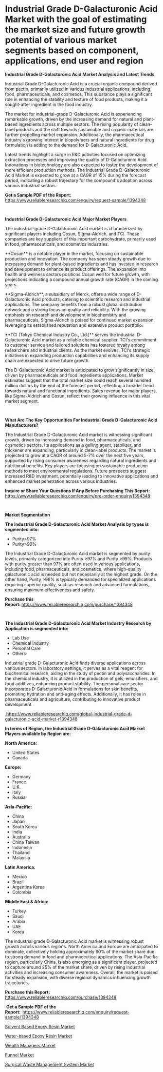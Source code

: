 <p><h1>Industrial Grade D-Galacturonic Acid Market with the goal of estimating the market size and future growth potential of various market segments based on component, applications, end user and region</h1></p><p><strong>Industrial Grade D-Galacturonic Acid Market Analysis and Latest Trends</strong></p>
<p><p>Industrial Grade D-Galacturonic Acid is a crucial organic compound derived from pectin, primarily utilized in various industrial applications, including food, pharmaceuticals, and cosmetics. This substance plays a significant role in enhancing the stability and texture of food products, making it a sought-after ingredient in the food industry. </p><p>The market for industrial-grade D-Galacturonic Acid is experiencing remarkable growth, driven by the increasing demand for natural and plant-based ingredients across multiple sectors. The rising popularity of clean-label products and the shift towards sustainable and organic materials are further propelling market expansion. Additionally, the pharmaceutical industry's growing interest in biopolymers and natural ingredients for drug formulation is adding to the demand for D-Galacturonic Acid. </p><p>Latest trends highlight a surge in R&D activities focused on optimizing extraction processes and improving the quality of D-Galacturonic Acid. Innovations in biotechnology are also expected to foster the development of more efficient production methods. The Industrial Grade D-Galacturonic Acid Market is expected to grow at a CAGR of 15% during the forecast period, indicating a robust trajectory for the compound's adoption across various industrial sectors.</p></p>
<p><strong>Get a Sample PDF of the Report:&nbsp;</strong> <a href="https://www.reliableresearchiq.com/enquiry/request-sample/1394348">https://www.reliableresearchiq.com/enquiry/request-sample/1394348</a></p>
<p>&nbsp;</p>
<p><strong>Industrial Grade D-Galacturonic Acid Major Market Players</strong></p>
<p><p>The industrial-grade D-Galacturonic Acid market is characterized by significant players including Cosun, Sigma-Aldrich, and TCI. These companies are key suppliers of this important carbohydrate, primarily used in food, pharmaceuticals, and cosmetics industries.</p><p>**Cosun** is a notable player in the market, focusing on sustainable production and innovation. The company has seen steady growth due to increasing demand for plant-based ingredients and has invested in research and development to enhance its product offerings. The expansion into health and wellness sectors positions Cosun well for future growth, with projections indicating a compound annual growth rate (CAGR) in the coming years.</p><p>**Sigma-Aldrich**, a subsidiary of Merck, offers a wide range of D-Galacturonic Acid products, catering to scientific research and industrial applications. The company benefits from a robust global distribution network and a strong focus on quality and reliability. With the growing emphasis on research and development in biochemistry and pharmaceuticals, Sigma-Aldrich is poised for continued market expansion, leveraging its established reputation and extensive product portfolio.</p><p>**TCI (Tokyo Chemical Industry Co., Ltd.)** serves the industrial D-Galacturonic Acid market as a reliable chemical supplier. TCI's commitment to customer service and tailored solutions has fostered loyalty among researchers and industrial clients. As the market evolves, TCI's strategic initiatives in expanding production capabilities and enhancing its supply chain are expected to drive future growth.</p><p>The D-Galacturonic Acid market is anticipated to grow significantly in size, driven by pharmaceuticals and food ingredients applications. Market estimates suggest that the total market size could reach several hundred million dollars by the end of the forecast period, reflecting a broader trend towards natural and functional ingredients. Sales revenue for major players, like Sigma-Aldrich and Cosun, reflect their growing influence in this vital market segment.</p></p>
<p>&nbsp;</p>
<p><strong>What Are The Key Opportunities For Industrial Grade D-Galacturonic Acid Manufacturers?</strong></p>
<p><p>The Industrial Grade D-Galacturonic Acid market is witnessing significant growth, driven by increasing demand in food, pharmaceuticals, and cosmetics sectors. Its applications as a gelling agent, stabilizer, and thickener are expanding, particularly in clean-label products. The market is projected to grow at a CAGR of around 5-7% over the next five years, supported by rising consumer awareness regarding natural ingredients and nutritional benefits. Key players are focusing on sustainable production methods to meet environmental regulations. Future prospects suggest increased R&D investment, potentially leading to innovative applications and enhanced market penetration across various industries.</p></p>
<p><strong>Inquire or Share Your Questions If Any Before Purchasing This Report:</strong> <a href="https://www.reliableresearchiq.com/enquiry/pre-order-enquiry/1394348">https://www.reliableresearchiq.com/enquiry/pre-order-enquiry/1394348</a></p>
<p>&nbsp;</p>
<p><strong>Market Segmentation</strong></p>
<p><strong>The Industrial Grade D-Galacturonic Acid Market Analysis by types is segmented into:</strong></p>
<p><ul><li>Purity>97%</li><li>Purity>99%</li></ul></p>
<p><p>The Industrial Grade D-Galacturonic Acid market is segmented by purity levels, primarily categorized into Purity >97% and Purity >99%. Products with purity greater than 97% are often used in various applications, including food, pharmaceuticals, and cosmetics, where high-quality galacturonic acid is needed but not necessarily at the highest grade. On the other hand, Purity >99% is typically demanded for specialized applications requiring superior quality, such as research and advanced formulations, ensuring maximum effectiveness and safety.</p></p>
<p><strong>Purchase this Report:&nbsp;</strong><a href="https://www.reliableresearchiq.com/purchase/1394348">https://www.reliableresearchiq.com/purchase/1394348</a></p>
<p>&nbsp;</p>
<p><strong>The Industrial Grade D-Galacturonic Acid Market Industry Research by Application is segmented into:</strong></p>
<p><ul><li>Lab Use</li><li>Chemical Industry</li><li>Personal Care</li><li>Others</li></ul></p>
<p><p>Industrial grade D-Galacturonic Acid finds diverse applications across various sectors. In laboratory settings, it serves as a vital reagent for biochemical research, aiding in the study of pectin and polysaccharides. In the chemical industry, it is utilized in the production of gels, emulsifiers, and food additives, enhancing product stability. The personal care sector incorporates D-Galacturonic Acid in formulations for skin benefits, promoting hydration and anti-aging effects. Additionally, it has roles in pharmaceuticals and agriculture, contributing to innovative product development.</p></p>
<p><a href="https://www.reliableresearchiq.com/global-industrial-grade-d-galacturonic-acid-market-r1394348">&nbsp;https://www.reliableresearchiq.com/global-industrial-grade-d-galacturonic-acid-market-r1394348</a></p>
<p><strong>In terms of Region, the Industrial Grade D-Galacturonic Acid Market Players available by Region are:</strong></p>
<p>
    <p> <strong> North America: </strong>
        <ul>
            <li>United States</li>
            <li>Canada</li>
        </ul>
        </p> 
    <p> <strong> Europe: </strong>
        <ul>
            <li>Germany</li>
            <li>France</li>
            <li>U.K.</li>
            <li>Italy</li>
            <li>Russia</li>
        </ul>
        </p> 
    <p> <strong> Asia-Pacific: </strong>
        <ul>
            <li>China</li>
            <li>Japan</li>
            <li>South Korea</li>
            <li>India</li>
            <li>Australia</li>
            <li>China Taiwan</li>
            <li>Indonesia</li>
            <li>Thailand</li>
            <li>Malaysia</li>
        </ul>
        </p> 
    <p> <strong> Latin America: </strong>
        <ul>
            <li>Mexico</li>
            <li>Brazil</li>
            <li>Argentina Korea</li>
            <li>Colombia</li>
        </ul>
        </p> 
    <p> <strong> Middle East & Africa: </strong>
        <ul>
            <li>Turkey</li>
            <li>Saudi</li>
            <li>Arabia</li>
            <li>UAE</li>
            <li>Korea</li>
        </ul>
    </p>
    </p>
<p><p>The industrial grade D-Galacturonic Acid market is witnessing robust growth across various regions. North America and Europe are anticipated to dominate, collectively holding approximately 60% of the market share due to strong demand in food and pharmaceutical applications. The Asia-Pacific region, particularly China, is also emerging as a significant player, projected to capture around 25% of the market share, driven by rising industrial activities and increasing consumer awareness. Overall, the market is poised for steady expansion, with diverse regional dynamics influencing growth trajectories.</p></p>
<p><strong>Purchase this Report: </strong><a href="https://www.reliableresearchiq.com/purchase/1394348">https://www.reliableresearchiq.com/purchase/1394348</a></p>
<p>&nbsp;<strong>Get a Sample PDF of the Report:&nbsp;&nbsp;</strong><a href="https://www.reliableresearchiq.com/enquiry/request-sample/1394348">https://www.reliableresearchiq.com/enquiry/request-sample/1394348</a></p>
<p><strong></strong></p>
<p><p><a href="https://issuu.com/reportprime-2/docs/solvent-based-epoxy-resin-market-si_d428d100832571">Solvent Based Epoxy Resin Market</a></p><p><a href="https://issuu.com/reportprime-2/docs/water-based-epoxy-resin-market-size_14575f01ed8036">Water-based Epoxy Resin Market</a></p><p><a href="https://www.linkedin.com/pulse/market-trends-global-wealth-managers-forecast-analysis-2024-2031-u7zyf?trackingId=S4500mVnQ6O6cOXbMWemLQ%3D%3D">Wealth Managers Market</a></p><p><a href="https://www.linkedin.com/pulse/role-funnel-market-applications-laboratoriesschoolsresearch-ggnyc?trackingId=zkIveNLDQyGaTx0FA3eN2Q%3D%3D">Funnel Market</a></p><p><a href="https://www.linkedin.com/pulse/emerging-trends-surgical-waste-management-system-market-global-yulpf?trackingId=XV9ghoIDRpKSLLsz5KaHUw%3D%3D">Surgical Waste Management System Market</a></p></p>